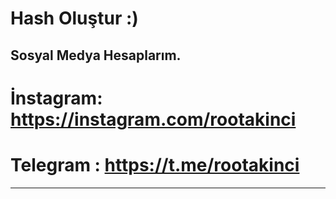# Hash Oluştur :)

Sosyal Medya Hesaplarım.
--------------------------------------------------------------------------
# İnstagram: https://instagram.com/rootakinci
# Telegram : https://t.me/rootakinci
--------------------------------------------------------------------------
